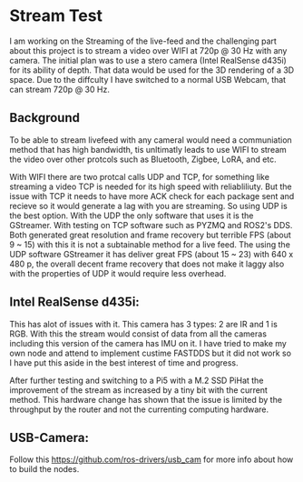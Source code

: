 # Stream Test
I am working on the Streaming of the live-feed and the challenging part about this project is to stream a video over WIFI at 720p @ 30 Hz with any camera. The initial plan was to use a stero camera (Intel RealSense d435i) for its ability of depth. That data would be used for the 3D rendering of a 3D space. Due to the diffculty I have switched to a normal USB Webcam, that can stream 720p @ 30 Hz.

## Background
To be able to stream livefeed with  any cameraI would need a communiation method that has high bandwidth, tis unltimatly leads to use WIFI to stream the video over other protcols such as Bluetooth, Zigbee, LoRA, and etc. 

With WIFI there are two protcal calls UDP and TCP, for something like streaming a video TCP is needed for its high speed with reliabliliuty. But the issue with TCP it needs to have more ACK check for each package sent and recieve so it would generate a lag with you are streaming. So using UDP is the best option. With the UDP the only software that uses it is the GStreamer. With testing on TCP software such as PYZMQ and ROS2's DDS. Both generated great resolution and frame recovery but terrible FPS (about 9 ~ 15) with this it is not a subtainable method for a live feed. The using the UDP software GStreamer it has deliver great FPS (about 15 ~ 23) with 640 x 480 p, the overall decent frame recovery that does not make it laggy also with the properties of UDP it would require less overhead.

## Intel RealSense d435i:

This has alot of issues with it. This camera has 3 types: 2 are IR and 1 is RGB. With this the stream would consist of data from all the cameras including this version of the camera has IMU on it. I have tried to make my own node and attend to implement custime FASTDDS but it did not work so I have put this aside in the best interest of time and progress. 

After further testing and switching to a Pi5 with a M.2 SSD PiHat the improvement of the stream as increased by a tiny bit with the current method. This hardware change has shown that the issue is limited by the throughput by the router and not the currenting computing hardware. 

## USB-Camera:

Follow this https://github.com/ros-drivers/usb_cam for more info about how to build the nodes. 